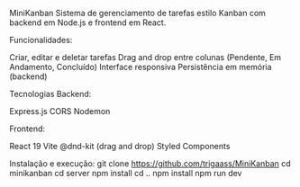 MiniKanban
Sistema de gerenciamento de tarefas estilo Kanban com backend em Node.js e frontend em React.

Funcionalidades:

Criar, editar e deletar tarefas
Drag and drop entre colunas (Pendente, Em Andamento, Concluído)
Interface responsiva
Persistência em memória (backend)

Tecnologias
Backend:

Express.js
CORS
Nodemon

Frontend:

React 19
Vite
@dnd-kit (drag and drop)
Styled Components

Instalação e execução:
git clone https://github.com/trigaass/MiniKanban
cd minikanban
cd server
npm install
cd ..
npm install
npm run dev